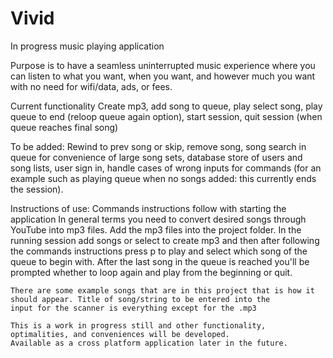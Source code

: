 # Vivid
In progress music playing application

Purpose is to have a seamless uninterrupted music experience where you can listen to what you want, when you want, and however much
you want with no need for wifi/data, ads, or fees.

Current functionality
  Create mp3, add song to queue, play select song, play queue to end (reloop queue again option), start session, 
  quit session (when queue reaches final song)
  
  To be added: Rewind to prev song or skip, remove song, song search in queue for convenience of large song sets, 
     database store of users and song lists, user sign in, handle cases of wrong inputs for commands (for an example such as 
     playing queue when no songs added: this currently ends the session).
  
Instructions of use:
    Commands instructions follow with starting the application
    In general terms you need to convert desired songs through YouTube into mp3 files. Add the mp3 files into the project folder.
    In the running session add songs or select to create mp3 and then after following the commands instructions press p to play and select 
    which song of the queue to begin with. After the last song in the queue is reached you'll be prompted whether to loop again and play 
    from the beginning or quit. 
    
    There are some example songs that are in this project that is how it should appear. Title of song/string to be entered into the 
    input for the scanner is everything except for the .mp3 
    
    This is a work in progress still and other functionality, optimalities, and conveniences will be developed.
    Available as a cross platform application later in the future.
